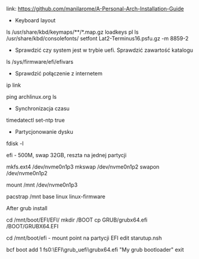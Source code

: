 
link: https://github.com/manilarome/A-Personal-Arch-Installation-Guide


* Keyboard layout

ls /usr/share/kbd/keymaps/**/*.map.gz
loadkeys pl
ls /usr/share/kbd/consolefonts/
setfont Lat2-Terminus16.psfu.gz -m 8859-2

* Sprawdzić czy system jest w trybie uefi. Sprawdzić zawartość katalogu

ls /sys/firmware/efi/efivars

* Sprawdzić połączenie z internetem

ip link

ping archlinux.org
ls

* Synchronizacja czasu

timedatectl set-ntp true

* Partycjonowanie dysku

fdisk -l

efi - 500M, swap 32GB, reszta na jednej partycji


mkfs.ext4 /dev/nvme0n1p3
mkswap /dev/nvme0n1p2
swapon /dev/nvme0n1p2

mount /mnt /dev/nvme0n1p3



pacstrap /mnt base linux linux-firmware







After grub install

cd /mnt/boot/EFI/EFI/
mkdir /BOOT
cp GRUB/grubx64.efi /BOOT/GRUBX64.EFI

cd /mnt/boot/efi - mount point
na partycji EFI
edit starutup.nsh

bcf boot add 1 fs0:\EFI\grub_uefi\grubx64.efi "My grub bootloader"
exit





